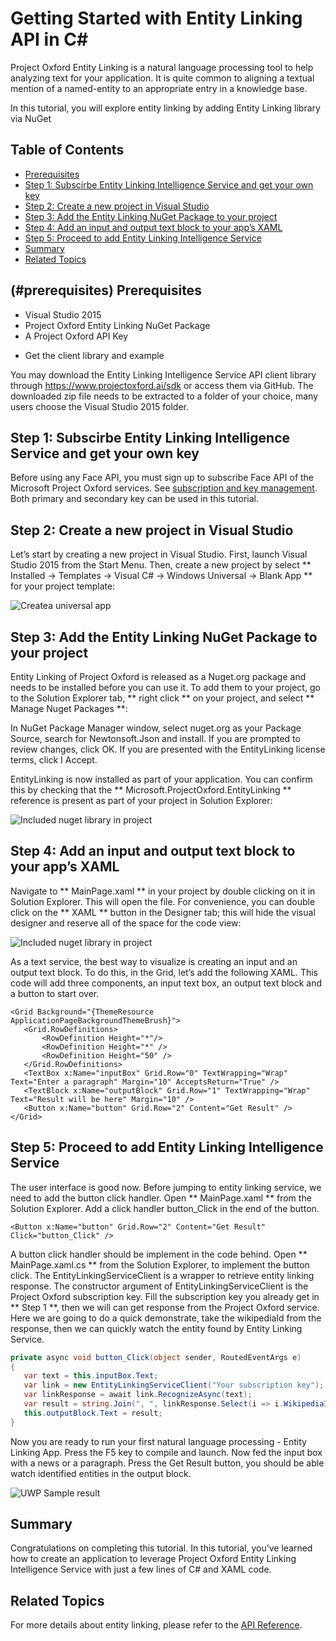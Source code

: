 <!--
NavPath: EntityLinking API
LinkLabel: Getting Started with EntityLinking API in C#
Url: entitylinking-api/documentation/GettingStarted
Weight: 1
-->

# Getting Started with Entity Linking API in C# #

Project Oxford Entity Linking is a natural language processing tool to help analyzing text for your application. It is quite common to aligning a textual mention of a named-entity to an appropriate entry in a knowledge base. 

In this tutorial, you will explore entity linking by adding Entity Linking library via NuGet 

## Table of Contents

- [Prerequisites](#prerequisites)
- [Step 1: Subscirbe Entity Linking Intelligence Service and get your own key](#step1)
- [Step 2: Create a new project in Visual Studio](#step2)
- [Step 3: Add the Entity Linking NuGet Package to your project](#step3)
- [Step 4: Add an input and output text block to your app’s XAML](#step4)
- [Step 5: Proceed to add Entity Linking Intelligence Service](#step5)
- [Summary](#summary)
- [Related Topics](#related)


## (#prerequisites) Prerequisites

- Visual Studio 2015
- Project Oxford Entity Linking NuGet Package
- A Project Oxford API Key

* Get the client library and example

You may download the Entity Linking Intelligence Service API client library through https://www.projectoxford.ai/sdk or access them via GitHub. The downloaded zip file needs to be extracted to a folder of your choice, many users choose the Visual Studio 2015 folder.


## <a name="step1"></a> Step 1: Subscirbe Entity Linking Intelligence Service and get your own key
Before using any Face API, you must sign up to subscribe Face API of the Microsoft Project Oxford services. See [subscription and key management](https://www.projectoxford.ai/Subscription). Both primary and secondary key can be used in this tutorial.

## <a name="step2"></a> Step 2: Create a new project in Visual Studio

Let’s start by creating a new project in Visual Studio.
First, launch Visual Studio 2015 from the Start Menu. Then, create a new project by select ** Installed → Templates → Visual C# → Windows Universal → Blank App ** for your project template:

 ![Createa universal app](./Images/CreateUWP.png)

## <a name="step3"></a> Step 3: Add the Entity Linking NuGet Package to your project

Entity Linking of Project Oxford is released as a Nuget.org package and needs to be installed before you can use it.
To add them to your project, go to the Solution Explorer tab, ** right click ** on your project, and select ** Manage Nuget Packages **:

In NuGet Package Manager window, select nuget.org as your Package Source, search for Newtonsoft.Json and install. If you are prompted to review changes, click OK. If you are presented with the EntityLinking license terms, click I Accept.

EntityLinking is now installed as part of your application. You can confirm this by checking that the ** Microsoft.ProjectOxford.EntityLinking ** reference is present as part of your project in Solution Explorer:

 ![Included nuget library in project](./Images/NugetLibraryInProject.png)
 
## <a name="step4"></a> Step 4: Add an input and output text block to your app’s XAML
Navigate to ** MainPage.xaml ** in your project by double clicking on it in Solution Explorer. This will open the file. For convenience, you can double click on the ** XAML ** button in the Designer tab; this will hide the visual designer and reserve all of the space for the code view:

 ![Included nuget library in project](./Images/UWPMainPage.png)
 
 As a text service, the best way to visualize is creating an input and an output text block. To do this, in the Grid, let’s add the following XAML. This code will add three components, an input text box, an output text block and a button to start over.
 
 ```XAML
 <Grid Background="{ThemeResource ApplicationPageBackgroundThemeBrush}">
    <Grid.RowDefinitions>
        <RowDefinition Height="*"/>
        <RowDefinition Height="*" />
        <RowDefinition Height="50" />
    </Grid.RowDefinitions>
    <TextBox x:Name="inputBox" Grid.Row="0" TextWrapping="Wrap" Text="Enter a paragraph" Margin="10" AcceptsReturn="True" />
    <TextBlock x:Name="outputBlock" Grid.Row="1" TextWrapping="Wrap" Text="Result will be here" Margin="10" />
    <Button x:Name="button" Grid.Row="2" Content="Get Result" />
</Grid>
 ```
 
## <a name="step5"></a> Step 5: Proceed to add Entity Linking Intelligence Service
 
 The user interface is good now. Before jumping to entity linking service, we need to add the button click handler. Open ** MainPage.xaml ** from the Solution Explorer. Add a click handler button_Click in the end of the button.
 
 ```XAML
 <Button x:Name="button" Grid.Row="2" Content="Get Result" Click="button_Click" />
 ```
 
 A button click handler should be implement in the code behind. Open ** MainPage.xaml.cs ** from the Solution Explorer, to implement the button click. The EntityLinkingServiceClient is a wrapper to retrieve entity linking response. The constructor argument of EntityLinkingServiceClient is the Project Oxford subscription key. Fill the subscription key you already get in ** Step 1 **, then we will can get response from the Project Oxford service. Here we are going to do a quick demonstrate, take the wikipediaId from the response, then we can quickly watch the entity found by Entity Linking Service. 
 
 ```csharp
 private async void button_Click(object sender, RoutedEventArgs e)
{
    var text = this.inputBox.Text;
    var link = new EntityLinkingServiceClient("Your subscription key");
    var linkResponse = await link.RecognizeAsync(text);
    var result = string.Join(", ", linkResponse.Select(i => i.WikipediaId).ToList());
    this.outputBlock.Text = result;
}
 ```
 
 Now you are ready to run your first natural language processing - Entity Linking App. Press the F5 key to compile and launch. Now fed the input box with a news or a paragraph. Press the Get Result button, you should be able watch identified entities in the output block.
 
 
 ![UWP Sample result](./Images/DemoCodeResult.png)
 
## <a name="summary"></a> Summary
 
Congratulations on completing this tutorial. In this tutorial, you’ve learned how to create an application to leverage Project Oxford Entity Linking Intelligence Service with just a few lines of C# and XAML code. 

## <a name="related"></a> Related Topics

 For more details about entity linking, please refer to the [API Reference](https://dev.projectoxford.ai/docs/services/5639d931ca73072154c1ce89).

